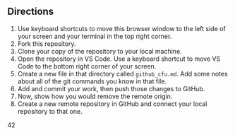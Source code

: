 ## Directions

1. Use keyboard shortcuts to move this browser window to the left side of your screen and your terminal in the top right corner.
1. Fork this repository.
1. Clone your copy of the repository to your local machine.
1. Open the repository in VS Code. Use a keyboard shortcut to move VS Code to the bottom right corner of your screen.
1. Create a new file in that directory called `github_cfu.md`. Add some notes about all of the git commands you know in that file. 
1. Add and commit your work, then push those changes to GitHub.
1. Now, show how you would remove the remote origin.
1. Create a new remote repository in GitHub and connect your local repository to that one.

42